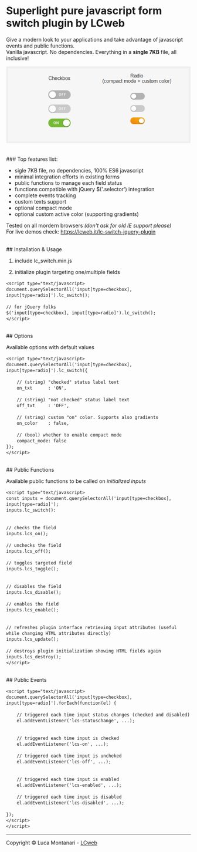 # Superlight pure javascript form switch plugin by LCweb

Give a modern look to your applications and take advantage of javascript events and public functions.<br/>
Vanilla javascript. No dependencies. Everything in a **single 7KB** file, all inclusive!


![](preview.png)


<br/>
### Top features list:

- sigle 7KB file, no dependencies, 100% ES6 javascript
- minimal integration efforts in existing forms
- public functions to manage each field status
- functions compatible with jQuery $('.selector') integration
- complete events tracking
- custom texts support
- optional compact mode
- optional custom active color (supporting gradients)


Tested on all mordern browsers *(don't ask for old IE support please)*<br/>
For live demos check: https://lcweb.it/lc-switch-jquery-plugin


<br/>
## Installation & Usage

1. include lc_switch.min.js

2. initialize plugin targeting one/multiple fields


```
<script type="text/javascript>
document.querySelectorAll('input[type=checkbox], input[type=radio]').lc_switch();

// for jQuery folks
$('input[type=checkbox], input[type=radio]').lc_switch();
</script>
```


<br/>
## Options

Available options with default values


```
<script type="text/javascript>
document.querySelectorAll('input[type=checkbox], input[type=radio]').lc_switch({

    // (string) "checked" status label text
    on_txt      : 'ON',
    
    // (string) "not checked" status label text
    off_txt     : 'OFF',

    // (string) custom "on" color. Supports also gradients
    on_color    : false,

    // (bool) whether to enable compact mode
    compact_mode: false
});
</script>
```


<br/>
## Public Functions

Available public functions to be called on *initialized inputs*


```
<script type="text/javascript>
const inputs = document.querySelectorAll('input[type=checkbox], input[type=radio]');
inputs.lc_switch():


// checks the field
inputs.lcs_on();

// unchecks the field
inputs.lcs_off();

// toggles targeted field
inputs.lcs_toggle();


// disables the field
inputs.lcs_disable();

// enables the field
inputs.lcs_enable();


// refreshes plugin interface retrieving input attributes (useful while changing HTML attributes directly)
inputs.lcs_update();

// destroys plugin initialization showing HTML fields again
inputs.lcs_destroy();
</script>
```


<br/>
## Public Events


```
<script type="text/javascript>
document.querySelectorAll('input[type=checkbox], input[type=radio]').forEach(function(el) {

    // triggered each time input status changes (checked and disabled)
    el.addEventListener('lcs-statuschange', ...);
    
    
    // triggered each time input is checked
    el.addEventListener('lcs-on', ...);
    
    // triggered each time input is uncheked
    el.addEventListener('lcs-off', ...);
    
    
    // triggered each time input is enabled
    el.addEventListener('lcs-enabled', ...);
    
    // triggered each time input is disabled
    el.addEventListener('lcs-disabled', ...);

});
</script>
</script>
```



* * *


Copyright &copy; Luca Montanari - [LCweb](https://lcweb.it)
